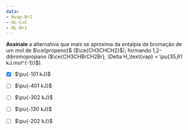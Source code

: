 ```yaml
---
data:
- Hvap-Br2
- HL-C=C
- HL-Br2
---
```

**Assinale** a alternativa que mais se aproxima da entalpia de bromação de um mol de $\ce{propeno}$ ($\ce{CH3CHCH2}$), formando 1,2-dibromopropano ($\ce{CH3CHBrCH2Br}, \Delta H_\text{vap} = \pu{35,61 kJ.mol^{-1}}$).

- [x] $\pu{-101 kJ}$
- [ ] $\pu{-401 kJ}$
- [ ] $\pu{-302 kJ}$
- [ ] $\pu{-130 kJ}$
- [ ] $\pu{-202 kJ}$


